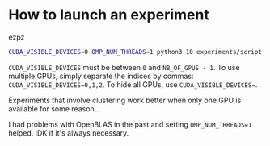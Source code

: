 # How to launch an experiment

ezpz

```sh
CUDA_VISIBLE_DEVICES=0 OMP_NUM_THREADS=1 python3.10 experiments/script.py
```

`CUDA_VISIBLE_DEVICES` must be between `0` and `NB_OF_GPUS - 1`. To use
multiple GPUs, simply separate the indices by commas:
`CUDA_VISIBLE_DEVICES=0,1,2`. To hide all GPUs, use `CUDA_VISIBLE_DEVICES=`.

Experiments that involve clustering work better when only one GPU is available
for some reason...

I had problems with OpenBLAS in the past and setting `OMP_NUM_THREADS=1`
helped. IDK if it's always necessary.